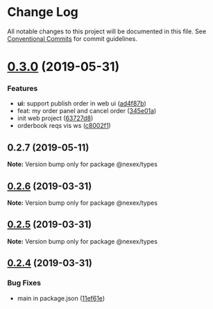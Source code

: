 # Change Log

All notable changes to this project will be documented in this file.
See [Conventional Commits](https://conventionalcommits.org) for commit guidelines.

# [0.3.0](https://github.com/NexexBuilder/nexex-mono/compare/@nexex/types@0.2.7...@nexex/types@0.3.0) (2019-05-31)


### Features

* **ui:** support publish order in web ui ([ad4f87b](https://github.com/NexexBuilder/nexex-mono/commit/ad4f87b))
* feat: my order panel and cancel order ([345e01a](https://github.com/NexexBuilder/nexex-mono/commit/345e01a))
* init web project ([63727d8](https://github.com/NexexBuilder/nexex-mono/commit/63727d8))
* orderbook reqs vis ws ([c8002f1](https://github.com/NexexBuilder/nexex-mono/commit/c8002f1))





## 0.2.7 (2019-05-11)

**Note:** Version bump only for package @nexex/types





## [0.2.6](https://bitbucket.org/dex-union/dexunion-mono/compare/@nexex/types@0.2.5...@nexex/types@0.2.6) (2019-03-31)

**Note:** Version bump only for package @nexex/types





## [0.2.5](https://bitbucket.org/dex-union/dexunion-mono/compare/@nexex/types@0.2.4...@nexex/types@0.2.5) (2019-03-31)

**Note:** Version bump only for package @nexex/types





## [0.2.4](https://bitbucket.org/dex-union/dexunion-mono/compare/@nexex/types@0.2.3...@nexex/types@0.2.4) (2019-03-31)


### Bug Fixes

* main in package.json ([11ef61e](https://bitbucket.org/dex-union/dexunion-mono/commits/11ef61e))
